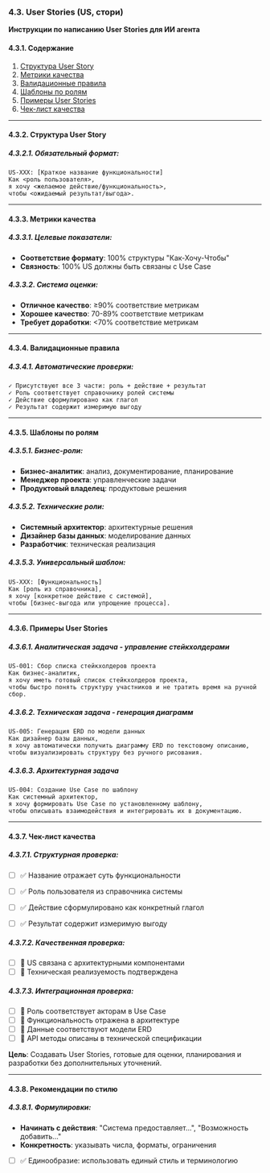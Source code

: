 ### 4.3. User Stories (US, стори) 
**Инструкции по написанию User Stories для ИИ агента**

#### 4.3.1. Содержание
1. [Структура User Story](#структура-user-story)
2. [Метрики качества](#метрики-качества)
3. [Валидационные правила](#валидационные-правила)
4. [Шаблоны по ролям](#шаблоны-по-ролям)
5. [Примеры User Stories](#примеры-user-stories)
6. [Чек-лист качества](#чек-лист-качества)

---

#### 4.3.2. Структура User Story

##### 4.3.2.1. Обязательный формат:
```
US-XXX: [Краткое название функциональности]
Как <роль пользователя>,
я хочу <желаемое действие/функциональность>,
чтобы <ожидаемый результат/выгода>.

```

---

#### 4.3.3. Метрики качества

##### 4.3.3.1. Целевые показатели:
- **Соответствие формату**: 100% структуры "Как-Хочу-Чтобы"
- **Связность**: 100% US должны быть связаны с Use Case

##### 4.3.3.2. Система оценки:
- **Отличное качество**: ≥90% соответствие метрикам
- **Хорошее качество**: 70-89% соответствие метрикам
- **Требует доработки**: <70% соответствие метрикам

---

#### 4.3.4. Валидационные правила

##### 4.3.4.1. Автоматические проверки:
```
✓ Присутствуют все 3 части: роль + действие + результат
✓ Роль соответствует справочнику ролей системы
✓ Действие сформулировано как глагол
✓ Результат содержит измеримую выгоду
```

---

#### 4.3.5. Шаблоны по ролям

##### 4.3.5.1. Бизнес-роли:
- **Бизнес-аналитик**: анализ, документирование, планирование
- **Менеджер проекта**: управленческие задачи  
- **Продуктовый владелец**: продуктовые решения

##### 4.3.5.2. Технические роли:
- **Системный архитектор**: архитектурные решения
- **Дизайнер базы данных**: моделирование данных
- **Разработчик**: техническая реализация

##### 4.3.5.3. Универсальный шаблон:
```
US-XXX: [Функциональность]
Как [роль из справочника],
я хочу [конкретное действие с системой],
чтобы [бизнес-выгода или упрощение процесса].

```

---

#### 4.3.6. Примеры User Stories

##### 4.3.6.1. Аналитическая задача - управление стейкхолдерами
```
US-001: Сбор списка стейкхолдеров проекта
Как бизнес-аналитик,
я хочу иметь готовый список стейкхолдеров проекта,
чтобы быстро понять структуру участников и не тратить время на ручной сбор.

```

##### 4.3.6.2. Техническая задача - генерация диаграмм
```
US-005: Генерация ERD по модели данных
Как дизайнер базы данных,
я хочу автоматически получить диаграмму ERD по текстовому описанию,
чтобы визуализировать структуру без ручного рисования.

```

##### 4.3.6.3. Архитектурная задача
```
US-004: Создание Use Case по шаблону
Как системный архитектор,
я хочу формировать Use Case по установленному шаблону,
чтобы описывать взаимодействия и интегрировать их в документацию.

```

---

#### 4.3.7. Чек-лист качества

##### 4.3.7.1. Структурная проверка:
- [ ] ✅ Название отражает суть функциональности
- [ ] ✅ Роль пользователя из справочника системы
- [ ] ✅ Действие сформулировано как конкретный глагол
- [ ] ✅ Результат содержит измеримую выгоду


##### 4.3.7.2. Качественная проверка:
- [ ] 🎯 US связана с архитектурными компонентами
- [ ] 🎯 Техническая реализуемость подтверждена

##### 4.3.7.3. Интеграционная проверка:
- [ ] 🔗 Роль соответствует акторам в Use Case
- [ ] 🔗 Функциональность отражена в архитектуре
- [ ] 🔗 Данные соответствуют модели ERD
- [ ] 🔗 API методы описаны в технической спецификации

**Цель**: Создавать User Stories, готовые для оценки, планирования и разработки без дополнительных уточнений.

---

#### 4.3.8. Рекомендации по стилю

##### 4.3.8.1. Формулировки:
- **Начинать с действия**: "Система предоставляет...", "Возможность добавить..."
- **Конкретность**: указывать числа, форматы, ограничения
- [ ] ✅ Единообразие: использовать единый стиль и терминологию

